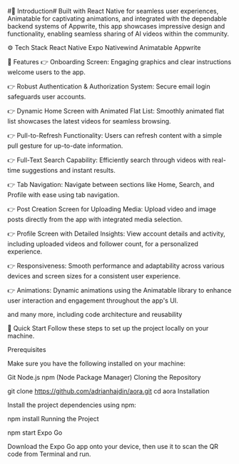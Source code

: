#🤖 Introduction#
Built with React Native for seamless user experiences, Animatable for captivating animations, and integrated with the dependable backend systems of Appwrite, this app showcases impressive design and functionality, enabling seamless sharing of AI videos within the community.

⚙️ Tech Stack
React Native
Expo
Nativewind
Animatable
Appwrite

🔋 Features
👉 Onboarding Screen: Engaging graphics and clear instructions welcome users to the app.

👉 Robust Authentication & Authorization System: Secure email login safeguards user accounts.

👉 Dynamic Home Screen with Animated Flat List: Smoothly animated flat list showcases the latest videos for seamless browsing.

👉 Pull-to-Refresh Functionality: Users can refresh content with a simple pull gesture for up-to-date information.

👉 Full-Text Search Capability: Efficiently search through videos with real-time suggestions and instant results.

👉 Tab Navigation: Navigate between sections like Home, Search, and Profile with ease using tab navigation.

👉 Post Creation Screen for Uploading Media: Upload video and image posts directly from the app with integrated media selection.

👉 Profile Screen with Detailed Insights: View account details and activity, including uploaded videos and follower count, for a personalized experience.

👉 Responsiveness: Smooth performance and adaptability across various devices and screen sizes for a consistent user experience.

👉 Animations: Dynamic animations using the Animatable library to enhance user interaction and engagement throughout the app's UI.

and many more, including code architecture and reusability

🤸 Quick Start
Follow these steps to set up the project locally on your machine.

Prerequisites

Make sure you have the following installed on your machine:

Git
Node.js
npm (Node Package Manager)
Cloning the Repository

git clone https://github.com/adrianhajdin/aora.git
cd aora
Installation

Install the project dependencies using npm:

npm install
Running the Project

npm start
Expo Go

Download the Expo Go app onto your device, then use it to scan the QR code from Terminal and run.

